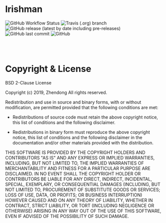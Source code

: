 # lrishman

![GitHub Workflow Status](https://img.shields.io/github/workflow/status/ranzhendong/irishman/LrishManCI?label=GithubBuild&logo=github&style=plastic)
![Travis (.org) branch](https://img.shields.io/travis/ranzhendong/irishman?label=TravisBulid&logo=travis&style=plastic)
![GitHub release (latest by date including pre-releases)](https://img.shields.io/github/v/release/ranzhendong/irishman?include_prereleases&style=plastic)
![GitHub last commit ](https://img.shields.io/github/last-commit/ranzhendong/irishman/master?style=plastic)
![GitHub](https://img.shields.io/github/license/ranzhendong/irishman?style=plastic)



</br></br>

# Copyright & License

BSD 2-Clause License

Copyright (c) 2019, Zhendong
All rights reserved.

Redistribution and use in source and binary forms, with or without
modification, are permitted provided that the following conditions are met:

- Redistributions of source code must retain the above copyright notice, this
  list of conditions and the following disclaimer.

- Redistributions in binary form must reproduce the above copyright notice,
  this list of conditions and the following disclaimer in the documentation
  and/or other materials provided with the distribution.

THIS SOFTWARE IS PROVIDED BY THE COPYRIGHT HOLDERS AND CONTRIBUTORS "AS IS"
AND ANY EXPRESS OR IMPLIED WARRANTIES, INCLUDING, BUT NOT LIMITED TO, THE
IMPLIED WARRANTIES OF MERCHANTABILITY AND FITNESS FOR A PARTICULAR PURPOSE ARE
DISCLAIMED. IN NO EVENT SHALL THE COPYRIGHT HOLDER OR CONTRIBUTORS BE LIABLE
FOR ANY DIRECT, INDIRECT, INCIDENTAL, SPECIAL, EXEMPLARY, OR CONSEQUENTIAL
DAMAGES (INCLUDING, BUT NOT LIMITED TO, PROCUREMENT OF SUBSTITUTE GOODS OR
SERVICES; LOSS OF USE, DATA, OR PROFITS; OR BUSINESS INTERRUPTION) HOWEVER
CAUSED AND ON ANY THEORY OF LIABILITY, WHETHER IN CONTRACT, STRICT LIABILITY,
OR TORT (INCLUDING NEGLIGENCE OR OTHERWISE) ARISING IN ANY WAY OUT OF THE USE
OF THIS SOFTWARE, EVEN IF ADVISED OF THE POSSIBILITY OF SUCH DAMAGE.